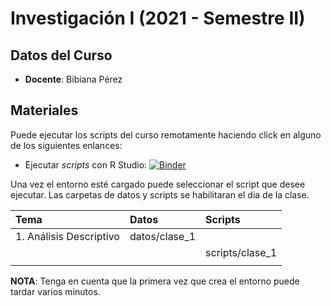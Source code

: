 # Investigación I (2021 - Semestre II)

## Datos del Curso

* **Docente**: Bibiana Pérez

## Materiales

Puede ejecutar los scripts del curso remotamente haciendo click en alguno de los siguientes enlances:

* Ejecutar *scripts* con R Studio: [![Binder](https://mybinder.org/badge_logo.svg)](https://mybinder.org/v2/gh/amarbi/investigacion_I/main?urlpath=rstudio)

Una vez el entorno esté cargado puede seleccionar el script que desee ejecutar. Las carpetas de datos y scripts se habilitaran el dia de la clase.

|**Tema** |**Datos**|**Scripts**|
|:--- |:--- |:--- |
|1. Análisis Descriptivo| datos/clase_1 ||
|||scripts/clase_1|
| | | |


 **NOTA**:
  Tenga en cuenta que la primera vez que crea el entorno puede tardar varios minutos. 

